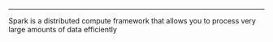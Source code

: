___
Spark is a distributed compute framework that allows you to process very large
amounts of data efficiently
